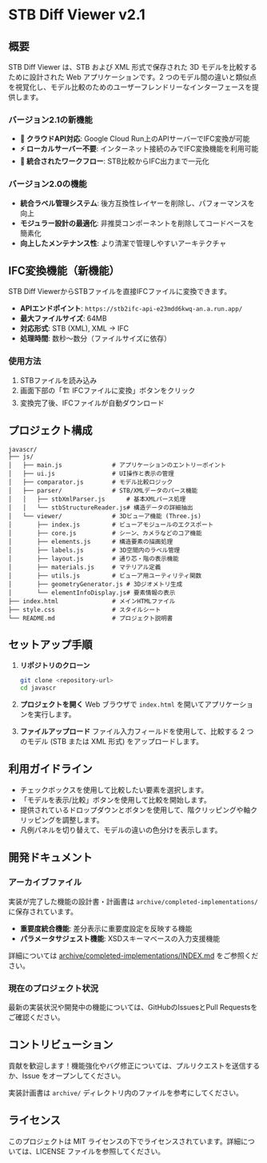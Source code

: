 # STB Diff Viewer v2.1

## 概要

STB Diff Viewer は、STB および XML 形式で保存された 3D モデルを比較するために設計された Web アプリケーションです。2 つのモデル間の違いと類似点を視覚化し、モデル比較のためのユーザーフレンドリーなインターフェースを提供します。

### バージョン2.1の新機能

- **🚀 クラウドAPI対応**: Google Cloud Run上のAPIサーバーでIFC変換が可能
- **⚡ ローカルサーバー不要**: インターネット接続のみでIFC変換機能を利用可能
- **🔗 統合されたワークフロー**: STB比較からIFC出力まで一元化

### バージョン2.0の機能

- **統合ラベル管理システム**: 後方互換性レイヤーを削除し、パフォーマンスを向上
- **モジュラー設計の最適化**: 非推奨コンポーネントを削除してコードベースを簡素化
- **向上したメンテナンス性**: より清潔で管理しやすいアーキテクチャ

## IFC変換機能（新機能）

STB Diff ViewerからSTBファイルを直接IFCファイルに変換できます。

- **APIエンドポイント**: `https://stb2ifc-api-e23mdd6kwq-an.a.run.app/`
- **最大ファイルサイズ**: 64MB
- **対応形式**: STB (XML), XML → IFC
- **処理時間**: 数秒～数分（ファイルサイズに依存）

### 使用方法

1. STBファイルを読み込み
2. 画面下部の「🏗️ IFCファイルに変換」ボタンをクリック
3. 変換完了後、IFCファイルが自動ダウンロード

## プロジェクト構成

```
javascr/
├── js/
│   ├── main.js              # アプリケーションのエントリーポイント
│   ├── ui.js                # UI操作と表示の管理
│   ├── comparator.js        # モデル比較ロジック
│   ├── parser/              # STB/XMLデータのパース機能
│   │   ├── stbXmlParser.js      # 基本XMLパース処理
│   │   └── stbStructureReader.js# 構造データの詳細抽出
│   └── viewer/              # 3Dビューア機能 (Three.js)
│       ├── index.js         # ビューアモジュールのエクスポート
│       ├── core.js          # シーン、カメラなどのコア機能
│       ├── elements.js      # 構造要素の描画処理
│       ├── labels.js        # 3D空間内のラベル管理
│       ├── layout.js        # 通り芯・階の表示機能
│       ├── materials.js     # マテリアル定義
│       ├── utils.js         # ビューア用ユーティリティ関数
│       ├── geometryGenerator.js # 3Dジオメトリ生成
│       └── elementInfoDisplay.js# 要素情報の表示
├── index.html               # メインHTMLファイル
├── style.css                # スタイルシート
└── README.md                # プロジェクト説明書
```

## セットアップ手順

1. **リポジトリのクローン**

    ```bash
    git clone <repository-url>
    cd javascr
    ```

2. **プロジェクトを開く**
    Web ブラウザで `index.html` を開いてアプリケーションを実行します。

3. **ファイルアップロード**
    ファイル入力フィールドを使用して、比較する 2 つのモデル (STB または XML 形式) をアップロードします。

## 利用ガイドライン

- チェックボックスを使用して比較したい要素を選択します。
- 「モデルを表示/比較」ボタンを使用して比較を開始します。
- 提供されているドロップダウンとボタンを使用して、階クリッピングや軸クリッピングを調整します。
- 凡例パネルを切り替えて、モデルの違いの色分けを表示します。

## 開発ドキュメント

### アーカイブファイル

実装が完了した機能の設計書・計画書は `archive/completed-implementations/` に保存されています。

- **重要度統合機能**: 差分表示に重要度設定を反映する機能
- **パラメータサジェスト機能**: XSDスキーマベースの入力支援機能

詳細については [archive/completed-implementations/INDEX.md](archive/completed-implementations/INDEX.md) をご参照ください。

### 現在のプロジェクト状況

最新の実装状況や開発中の機能については、GitHubのIssuesとPull Requestsをご確認ください。

## コントリビューション

貢献を歓迎します！機能強化やバグ修正については、プルリクエストを送信するか、Issue をオープンしてください。

実装計画書は `archive/` ディレクトリ内のファイルを参考にしてください。

## ライセンス

このプロジェクトは MIT ライセンスの下でライセンスされています。詳細については、LICENSE ファイルを参照してください。
